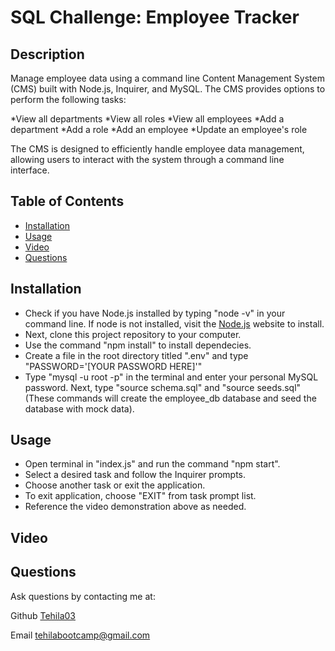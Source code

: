 # SQL Challenge: Employee Tracker

## Description

Manage employee data using a command line Content Management System (CMS) built with Node.js, Inquirer, and MySQL.
The CMS provides options to perform the following tasks:

*View all departments
*View all roles
*View all employees
*Add a department
*Add a role
*Add an employee
\*Update an employee's role

The CMS is designed to efficiently handle employee data management, allowing users to interact with the system through a command line interface.

## Table of Contents

- [Installation](#installation)
- [Usage](#usage)
- [Video](#video)
- [Questions](#questions)

## Installation

- Check if you have Node.js installed by typing "node -v" in your command line. If node is not installed, visit the [Node.js](https://nodejs.org/en) website to install.
- Next, clone this project repository to your computer.
- Use the command "npm install" to install dependecies.
- Create a file in the root directory titled ".env" and type "PASSWORD='[YOUR PASSWORD HERE]'"
- Type "mysql -u root -p" in the terminal and enter your personal MySQL password. Next, type "source schema.sql" and "source seeds.sql" (These commands will create the employee_db database and seed the database with mock data).

## Usage

- Open terminal in "index.js" and run the command "npm start".
- Select a desired task and follow the Inquirer prompts.
- Choose another task or exit the application.
- To exit application, choose "EXIT" from task prompt list.
- Reference the video demonstration above as needed.

## Video


## Questions

Ask questions by contacting me at:

Github [Tehila03](https://github.com/Tehila03)

Email tehilabootcamp@gmail.com
